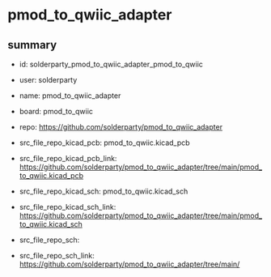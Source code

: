 # pmod_to_qwiic_adapter
 
## summary 
* id: solderparty_pmod_to_qwiic_adapter_pmod_to_qwiic
* user: solderparty
* name: pmod_to_qwiic_adapter
* board: pmod_to_qwiic
* repo: https://github.com/solderparty/pmod_to_qwiic_adapter
* src_file_repo_kicad_pcb: pmod_to_qwiic.kicad_pcb
* src_file_repo_kicad_pcb_link: https://github.com/solderparty/pmod_to_qwiic_adapter/tree/main/pmod_to_qwiic.kicad_pcb
* src_file_repo_kicad_sch: pmod_to_qwiic.kicad_sch
* src_file_repo_kicad_sch_link: https://github.com/solderparty/pmod_to_qwiic_adapter/tree/main/pmod_to_qwiic.kicad_sch

* src_file_repo_sch: 
* src_file_repo_sch_link: https://github.com/solderparty/pmod_to_qwiic_adapter/tree/main/




